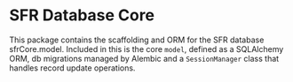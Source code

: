 # SFR Database Core
This package contains the scaffolding and ORM for the SFR database sfrCore.model. Included in this is the core `model`, defined as a SQLAlchemy ORM, db migrations managed by Alembic and a `SessionManager` class that handles record update operations.